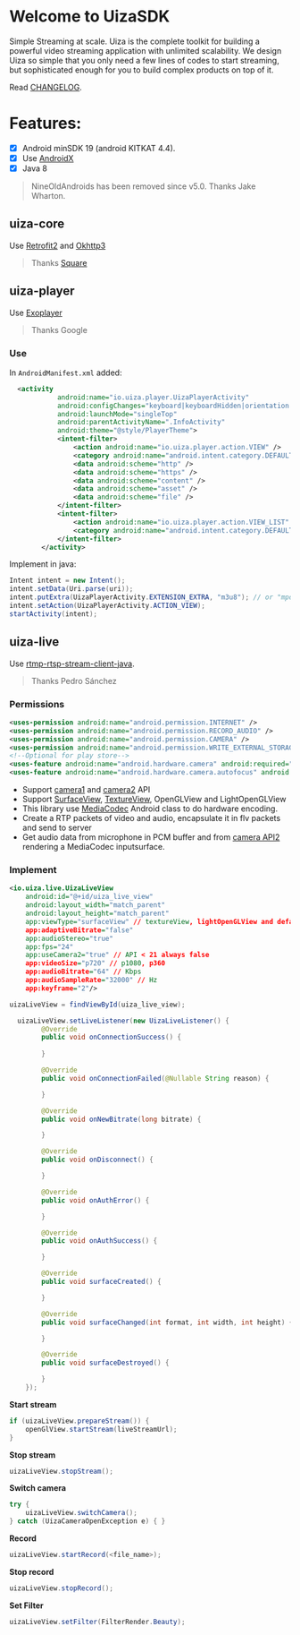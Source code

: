 # Welcome to UizaSDK

Simple Streaming at scale.
Uiza is the complete toolkit for building a powerful video streaming application with unlimited scalability. We design Uiza so simple that you only need a few lines of codes to start streaming, but sophisticated enough for you to build complex products on top of it.

Read [CHANGELOG](https://github.com/uizaio/uiza-sdk-player/blob/dev/CHANGELOG.md).

# Features:

- [x] Android minSDK 19 (android KITKAT 4.4).
- [x] Use [AndroidX](https://developer.android.com/jetpack/androidx?gclid=Cj0KCQiAt_PuBRDcARIsAMNlBdq2Il2bTw2XtIrq_PWMWQY7SA3WQdaGTqod6HUvGE_eTJ0RiBVMnC4aAhFWEALw_wcB)
- [x] Java 8

> NineOldAndroids has been removed since v5.0. Thanks Jake Wharton.

## uiza-core

Use [Retrofit2](https://square.github.io/retrofit/) and [Okhttp3](https://square.github.io/okhttp/)
> Thanks [Square](https://github.com/square)

## uiza-player

Use [Exoplayer](https://github.com/google/ExoPlayer)

> Thanks Google

### Use

In `AndroidManifest.xml` added:

```xml
  <activity
            android:name="io.uiza.player.UizaPlayerActivity"
            android:configChanges="keyboard|keyboardHidden|orientation|screenSize|screenLayout|smallestScreenSize|uiMode"
            android:launchMode="singleTop"
            android:parentActivityName=".InfoActivity"
            android:theme="@style/PlayerTheme">
            <intent-filter>
                <action android:name="io.uiza.player.action.VIEW" />
                <category android:name="android.intent.category.DEFAULT" />
                <data android:scheme="http" />
                <data android:scheme="https" />
                <data android:scheme="content" />
                <data android:scheme="asset" />
                <data android:scheme="file" />
            </intent-filter>
            <intent-filter>
                <action android:name="io.uiza.player.action.VIEW_LIST" />
                <category android:name="android.intent.category.DEFAULT" />
            </intent-filter>
        </activity>
```

Implement in java:

```java
Intent intent = new Intent();
intent.setData(Uri.parse(uri));
intent.putExtra(UizaPlayerActivity.EXTENSION_EXTRA, "m3u8"); // or "mpd"
intent.setAction(UizaPlayerActivity.ACTION_VIEW);
startActivity(intent);
```


## uiza-live
Use [rtmp-rtsp-stream-client-java](https://github.com/pedroSG94/rtmp-rtsp-stream-client-java).
> Thanks Pedro Sánchez

### Permissions

```xml
<uses-permission android:name="android.permission.INTERNET" />
<uses-permission android:name="android.permission.RECORD_AUDIO" />
<uses-permission android:name="android.permission.CAMERA" />
<uses-permission android:name="android.permission.WRITE_EXTERNAL_STORAGE" />
<!--Optional for play store-->
<uses-feature android:name="android.hardware.camera" android:required="false" />
<uses-feature android:name="android.hardware.camera.autofocus" android:required="false" />
```

- Support [camera1](https://developer.android.com/reference/android/hardware/Camera.html) and [camera2](https://developer.android.com/reference/android/hardware/camera2/package-summary.html) API
- Support [SurfaceView](https://developer.android.com/reference/android/view/SurfaceView), [TextureView](https://developer.android.com/reference/android/view/TextureView), OpenGLView and LightOpenGLView
- This library use [MediaCodec](https://developer.android.com/reference/android/media/MediaCodec.html) Android class to do hardware encoding.
- Create a RTP packets of video and audio, encapsulate it in flv packets and send to server
- Get audio data from microphone in PCM buffer and from [camera API2](https://developer.android.com/reference/android/hardware/camera2/package-summary.html) rendering a MediaCodec inputsurface.

### Implement

```xml
<io.uiza.live.UizaLiveView
    android:id="@+id/uiza_live_view"
    android:layout_width="match_parent"
    android:layout_height="match_parent"
    app:viewType="surfaceView" // textureView, lightOpenGLView and default openGLView
    app:adaptiveBitrate="false"
    app:audioStereo="true"
    app:fps="24"
    app:useCamera2="true" // API < 21 always false
    app:videoSize="p720" // p1080, p360
    app:audioBitrate="64" // Kbps
    app:audioSampleRate="32000" // Hz
    app:keyframe="2"/>       
```

```java
uizaLiveView = findViewById(uiza_live_view);
```

```java
  uizaLiveView.setLiveListener(new UizaLiveListener() {
        @Override
        public void onConnectionSuccess() {
            
        }

        @Override
        public void onConnectionFailed(@Nullable String reason) {

        }

        @Override
        public void onNewBitrate(long bitrate) {

        }

        @Override
        public void onDisconnect() {

        }

        @Override
        public void onAuthError() {

        }

        @Override
        public void onAuthSuccess() {

        }

        @Override
        public void surfaceCreated() {

        }

        @Override
        public void surfaceChanged(int format, int width, int height) {

        }

        @Override
        public void surfaceDestroyed() {

        }
    });
```

__Start stream__

```java
if (uizaLiveView.prepareStream()) {
	openGlView.startStream(liveStreamUrl);
}
```

__Stop stream__

```java
uizaLiveView.stopStream();
```

__Switch camera__


```java
try {
    uizaLiveView.switchCamera();
} catch (UizaCameraOpenException e) { }
```


__Record__

```java
uizaLiveView.startRecord(<file_name>);
```

__Stop record__

```java
uizaLiveView.stopRecord();
```

__Set Filter__

```java
uizaLiveView.setFilter(FilterRender.Beauty);
```